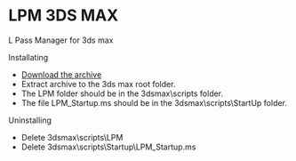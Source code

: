 # LPM 3DS MAX
L Pass Manager for 3ds max

Installating
* [Download the archive](https://github.com/LPassManager/LPM_3DS_MAX/archive/master.zip)
* Extract archive to the 3ds max root folder.
* The LPM folder should be in the 3dsmax\scripts folder.
* The file LPM_Startup.ms should be in the 3dsmax\scripts\StartUp folder.

Uninstalling
* Delete 3dsmax\scripts\LPM
* Delete 3dsmax\scripts\Startup\LPM_Startup.ms
